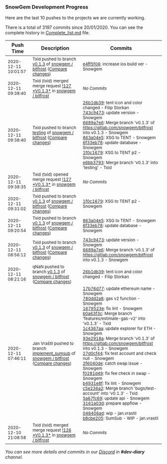 
### SnowGem Development Progress

Here are the last 10 pushes to the projects we are currently working.

There is a total of 3197 commits since 20/01/2020. You can see the complete history in
 [Complete_list.md](Complete_list.md) file.

| Push Time | Description | Commits |
| --- | --- | --- |
| <sub>2020-12-11 10:01:57</sub> | <sub>Txid pushed to branch [v0\.1\.3](https://gitlab.com/snowgem/bitfrost/commits/v0.1.3) of [snowgem / bitfrost](https://gitlab.com/snowgem/bitfrost) ([Compare changes](https://gitlab.com/snowgem/bitfrost/compare/1f0c167947f7c9e9622af2c7b8814068d37f6a97...e4ff5f06588b97166f34dca0747415934a46f188))</sub> | <sub>[e4ff5f06](https://gitlab.com/snowgem/bitfrost/-/commit/e4ff5f06588b97166f34dca0747415934a46f188): increase ios build ver - Snowgem</sub> |
| <sub>2020-12-11 09:38:40</sub> | <sub>Txid (txid) merged merge request [\!127 \*V0\.1\.3\*](https://gitlab.com/snowgem/bitfrost/-/merge_requests/127) in [snowgem / bitfrost](https://gitlab.com/snowgem/bitfrost)</sub> | <sub>_No Commits_</sub> |
| <sub>2020-12-11 09:38:40</sub> | <sub>Txid pushed to branch [testing](https://gitlab.com/snowgem/bitfrost/commits/testing) of [snowgem / bitfrost](https://gitlab.com/snowgem/bitfrost) ([Compare changes](https://gitlab.com/snowgem/bitfrost/compare/bf79ddea5b11780e73586beea7c54041b97961b1...e6bb3793a5dcf8eabf8983d16699939b9b96cd7c))</sub> | <sub>[26b1db39](https://gitlab.com/snowgem/bitfrost/-/commit/26b1db39eb4e7aae348e1511b7a098f0038e31c6): tent icon and color changed - Filip Storkan<br>[743c9473](https://gitlab.com/snowgem/bitfrost/-/commit/743c947384766d40f3570082c3696e23d0f89d8f): update version - Snowgem<br>[6689a7e6](https://gitlab.com/snowgem/bitfrost/-/commit/6689a7e6856516d60413778dee37a3eeb6efd58d): Merge branch 'v0.1.3' of https://gitlab.com/snowgem/bitfrost into v0.1.3 - Snowgem<br>[863a04e5](https://gitlab.com/snowgem/bitfrost/-/commit/863a04e5634edf62cedc48829ac751495a395e58): XSG to TENT - Snowgem<br>[6f33eb78](https://gitlab.com/snowgem/bitfrost/-/commit/6f33eb78f7778bffa6cfb1e5a3f7c6767b44260b): update database - Snowgem<br>[1f0c1679](https://gitlab.com/snowgem/bitfrost/-/commit/1f0c167947f7c9e9622af2c7b8814068d37f6a97): XSG to TENT p2 - Snowgem<br>[e6bb3793](https://gitlab.com/snowgem/bitfrost/-/commit/e6bb3793a5dcf8eabf8983d16699939b9b96cd7c): Merge branch 'v0.1.3' into 'testing' - Txid</sub> |
| <sub>2020-12-11 09:38:35</sub> | <sub>Txid (txid) opened merge request [\!127 \*V0\.1\.3\*](https://gitlab.com/snowgem/bitfrost/-/merge_requests/127) in [snowgem / bitfrost](https://gitlab.com/snowgem/bitfrost)</sub> | <sub>_No Commits_</sub> |
| <sub>2020-12-11 09:31:02</sub> | <sub>Txid pushed to branch [v0\.1\.3](https://gitlab.com/snowgem/bitfrost/commits/v0.1.3) of [snowgem / bitfrost](https://gitlab.com/snowgem/bitfrost) ([Compare changes](https://gitlab.com/snowgem/bitfrost/compare/6f33eb78f7778bffa6cfb1e5a3f7c6767b44260b...1f0c167947f7c9e9622af2c7b8814068d37f6a97))</sub> | <sub>[1f0c1679](https://gitlab.com/snowgem/bitfrost/-/commit/1f0c167947f7c9e9622af2c7b8814068d37f6a97): XSG to TENT p2 - Snowgem</sub> |
| <sub>2020-12-11 09:20:54</sub> | <sub>Txid pushed to branch [v0\.1\.3](https://gitlab.com/snowgem/bitfrost/commits/v0.1.3) of [snowgem / bitfrost](https://gitlab.com/snowgem/bitfrost) ([Compare changes](https://gitlab.com/snowgem/bitfrost/compare/6689a7e6856516d60413778dee37a3eeb6efd58d...6f33eb78f7778bffa6cfb1e5a3f7c6767b44260b))</sub> | <sub>[863a04e5](https://gitlab.com/snowgem/bitfrost/-/commit/863a04e5634edf62cedc48829ac751495a395e58): XSG to TENT - Snowgem<br>[6f33eb78](https://gitlab.com/snowgem/bitfrost/-/commit/6f33eb78f7778bffa6cfb1e5a3f7c6767b44260b): update database - Snowgem</sub> |
| <sub>2020-12-11 08:56:12</sub> | <sub>Txid pushed to branch [v0\.1\.3](https://gitlab.com/snowgem/bitfrost/commits/v0.1.3) of [snowgem / bitfrost](https://gitlab.com/snowgem/bitfrost) ([Compare changes](https://gitlab.com/snowgem/bitfrost/compare/26b1db39eb4e7aae348e1511b7a098f0038e31c6...6689a7e6856516d60413778dee37a3eeb6efd58d))</sub> | <sub>[743c9473](https://gitlab.com/snowgem/bitfrost/-/commit/743c947384766d40f3570082c3696e23d0f89d8f): update version - Snowgem<br>[6689a7e6](https://gitlab.com/snowgem/bitfrost/-/commit/6689a7e6856516d60413778dee37a3eeb6efd58d): Merge branch 'v0.1.3' of https://gitlab.com/snowgem/bitfrost into v0.1.3 - Snowgem</sub> |
| <sub>2020-12-11 08:21:16</sub> | <sub>qNaN pushed to branch [v0\.1\.3](https://gitlab.com/snowgem/bitfrost/commits/v0.1.3) of [snowgem / bitfrost](https://gitlab.com/snowgem/bitfrost) ([Compare changes](https://gitlab.com/snowgem/bitfrost/compare/3161a03df7357be70c174db8c86cfc7128309862...26b1db39eb4e7aae348e1511b7a098f0038e31c6))</sub> | <sub>[26b1db39](https://gitlab.com/snowgem/bitfrost/-/commit/26b1db39eb4e7aae348e1511b7a098f0038e31c6): tent icon and color changed - Filip Storkan</sub> |
| <sub>2020-12-11 07:46:11</sub> | <sub>Jan Vraštil pushed to branch [implement\_sumsub](https://gitlab.com/snowgem/bitfrost/commits/implement_sumsub) of [snowgem / bitfrost](https://gitlab.com/snowgem/bitfrost) ([Compare changes](https://gitlab.com/snowgem/bitfrost/compare/30dbf359dd6b8a3524c5e51c501f8aa3f497c129...b8cbe205fa04e4e288f4f380d8f57b3ffa334265))</sub> | <sub>[17b76d77](https://gitlab.com/snowgem/bitfrost/-/commit/17b76d77a2eb4add5919ab46a545520a1265adde): update ethereum name - Snowgem<br>[780dd2a8](https://gitlab.com/snowgem/bitfrost/-/commit/780dd2a81c92269b3d69b28870c15753640eb022): gas v2 function - Snowgem<br>[1679523e](https://gitlab.com/snowgem/bitfrost/-/commit/1679523ecdcaa83a7babc7a734f30c0cba6aa21b): fix lint - Snowgem<br>[b0a63f3c](https://gitlab.com/snowgem/bitfrost/-/commit/b0a63f3cba29016062f405a0d86696cb4c22423b): Merge branch 'features/estimate-gas-v2' into 'v0.1.3' - Txid<br>[1c4367aa](https://gitlab.com/snowgem/bitfrost/-/commit/1c4367aa51962ae66ad45e1a740103ba6bcbf164): update explorer for ETH - Snowgem<br>[93e2918a](https://gitlab.com/snowgem/bitfrost/-/commit/93e2918a91ccf66afaad788dd40d6bab24258652): Merge branch 'v0.1.3' of https://gitlab.com/snowgem/bitfrost into v0.1.3 - Snowgem<br>[27d0cf44](https://gitlab.com/snowgem/bitfrost/-/commit/27d0cf4412d8fced77740107adc43e69c146b3ce): fix test account and check null - Snowgem<br>[2f6040de](https://gitlab.com/snowgem/bitfrost/-/commit/2f6040de07cb820a72e8b7c963ed8947ca6dd4ca): catch swap issue - Snowgem<br>[f0281d49](https://gitlab.com/snowgem/bitfrost/-/commit/f0281d49dd95f8411b2af22980d800e285f91978): fix fee check in swap - Snowgem<br>[b4931e8f](https://gitlab.com/snowgem/bitfrost/-/commit/b4931e8f97fc11e7d60c3d7323f779718e636305): fix lint - Snowgem<br>[c5e236a2](https://gitlab.com/snowgem/bitfrost/-/commit/c5e236a29cfeec5da5a7347cb8030136f66fb9de): Merge branch 'bugs/test-account' into 'v0.1.3' - Txid<br>[5a67fc69](https://gitlab.com/snowgem/bitfrost/-/commit/5a67fc694ad176a3f2e0b8720e8b3d62156301a5): update api - Snowgem<br>[3161a03d](https://gitlab.com/snowgem/bitfrost/-/commit/3161a03df7357be70c174db8c86cfc7128309862): prepare appflow - Snowgem<br>[048406ad](https://gitlab.com/snowgem/bitfrost/-/commit/048406ad1ed68a9ff5d964609f0098c74da81bd1): wip - jan.vrastil<br>[b8cbe205](https://gitlab.com/snowgem/bitfrost/-/commit/b8cbe205fa04e4e288f4f380d8f57b3ffa334265): SumSub - WIP - jan.vrastil</sub> |
| <sub>2020-12-10 21:08:58</sub> | <sub>Txid (txid) merged merge request [\!126 \*V0\.1\.3\*](https://gitlab.com/snowgem/bitfrost/-/merge_requests/126) in [snowgem / bitfrost](https://gitlab.com/snowgem/bitfrost)</sub> | <sub>_No Commits_</sub> |

_You can see more details and commits in our [Discord](https://discord.gg/zumGnbg) in **#dev-diary** channel._
